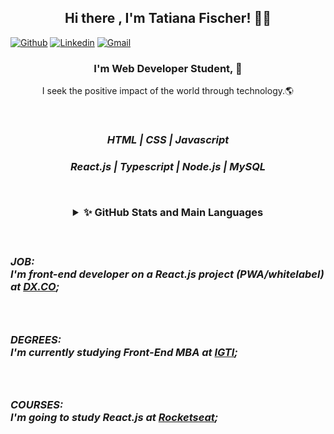 <h2 align="center"> Hi there , I'm Tatiana Fischer! 👋💙 </h2>

[![Github](https://img.shields.io/badge/-Github-000?style=flat&logo=Github&logoColor=white)](https://github.com/TatianaFischer)
[![Linkedin](https://img.shields.io/badge/-LinkedIn-blue?style=flat&logo=Linkedin&logoColor=white)](https://www.linkedin.com/in/tatianaffischer/)
[![Gmail](https://img.shields.io/badge/-Gmail-c14438?style=flat&logo=Gmail&logoColor=white)](mailto:tatiana.fischer@acad.pucrs.br)

<h3 align="center"> I'm Web Developer Student, 🚀 </h3>
<p align="center"> I seek the positive impact of the world through technology.🌎 </p>

 
 <br/>
 
<i> <h3 align="center">    HTML | CSS | Javascript <p> </h3>
 <h3 align="center"> React.js | Typescript | Node.js | MySQL <p> </i>
 
 <br/>
<details align="center">
  <summary ><b>✨ GitHub Stats and Main Languages</b></summary>
<i>
 
 
  ![TatianaFischer's GitHub stats](https://github-readme-stats.vercel.app/api?username=TatianaFischer&show_icons=true&theme=default)


 

  ![Top Langs](https://github-readme-stats.vercel.app/api/top-langs/?username=TatianaFischer&layout=)
</details>

 <br/><h4 align="left">JOB: </br>I'm front-end developer on a React.js project (PWA/whitelabel) at [DX.CO](http://marketing.4all.com/dxco);</h4>
 <br/><h4 align="left">DEGREES: </br>I'm currently studying Front-End MBA at [IGTI](https://www.igti.com.br/cursos/mba-em-desenvolvimento-front-end/); </h4>
  <br/><h4 align="left">COURSES: </br> I'm going to study React.js at [Rocketseat](https://rocketseat.com.br/);</h4>
 


